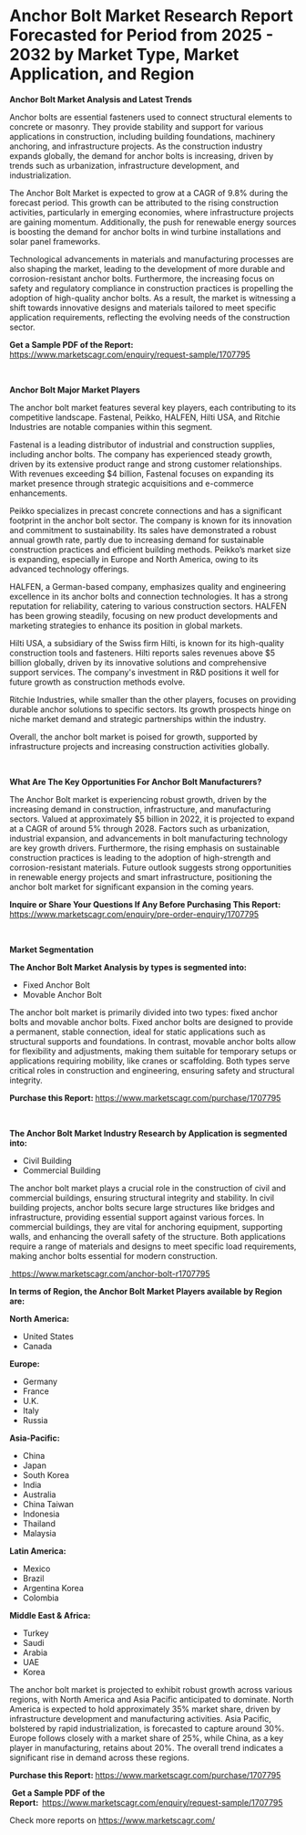 <p><h1>Anchor Bolt Market Research Report Forecasted for Period from 2025 -  2032 by Market Type, Market Application, and Region</h1></p><p><strong>Anchor Bolt Market Analysis and Latest Trends</strong></p>
<p><p>Anchor bolts are essential fasteners used to connect structural elements to concrete or masonry. They provide stability and support for various applications in construction, including building foundations, machinery anchoring, and infrastructure projects. As the construction industry expands globally, the demand for anchor bolts is increasing, driven by trends such as urbanization, infrastructure development, and industrialization.</p><p>The Anchor Bolt Market is expected to grow at a CAGR of 9.8% during the forecast period. This growth can be attributed to the rising construction activities, particularly in emerging economies, where infrastructure projects are gaining momentum. Additionally, the push for renewable energy sources is boosting the demand for anchor bolts in wind turbine installations and solar panel frameworks. </p><p>Technological advancements in materials and manufacturing processes are also shaping the market, leading to the development of more durable and corrosion-resistant anchor bolts. Furthermore, the increasing focus on safety and regulatory compliance in construction practices is propelling the adoption of high-quality anchor bolts. As a result, the market is witnessing a shift towards innovative designs and materials tailored to meet specific application requirements, reflecting the evolving needs of the construction sector.</p></p>
<p><strong>Get a Sample PDF of the Report:&nbsp;</strong> <a href="https://www.marketscagr.com/enquiry/request-sample/1707795?utm_campaign=2992&utm_medium=2&utm_source=Github&utm_content=ia&utm_term=25032025&utm_id=anchor-bolt">https://www.marketscagr.com/enquiry/request-sample/1707795</a></p>
<p>&nbsp;</p>
<p><strong>Anchor Bolt Major Market Players</strong></p>
<p><p>The anchor bolt market features several key players, each contributing to its competitive landscape. Fastenal, Peikko, HALFEN, Hilti USA, and Ritchie Industries are notable companies within this segment.</p><p>Fastenal is a leading distributor of industrial and construction supplies, including anchor bolts. The company has experienced steady growth, driven by its extensive product range and strong customer relationships. With revenues exceeding $4 billion, Fastenal focuses on expanding its market presence through strategic acquisitions and e-commerce enhancements.</p><p>Peikko specializes in precast concrete connections and has a significant footprint in the anchor bolt sector. The company is known for its innovation and commitment to sustainability. Its sales have demonstrated a robust annual growth rate, partly due to increasing demand for sustainable construction practices and efficient building methods. Peikko’s market size is expanding, especially in Europe and North America, owing to its advanced technology offerings.</p><p>HALFEN, a German-based company, emphasizes quality and engineering excellence in its anchor bolts and connection technologies. It has a strong reputation for reliability, catering to various construction sectors. HALFEN has been growing steadily, focusing on new product developments and marketing strategies to enhance its position in global markets.</p><p>Hilti USA, a subsidiary of the Swiss firm Hilti, is known for its high-quality construction tools and fasteners. Hilti reports sales revenues above $5 billion globally, driven by its innovative solutions and comprehensive support services. The company's investment in R&D positions it well for future growth as construction methods evolve.</p><p>Ritchie Industries, while smaller than the other players, focuses on providing durable anchor solutions to specific sectors. Its growth prospects hinge on niche market demand and strategic partnerships within the industry.</p><p>Overall, the anchor bolt market is poised for growth, supported by infrastructure projects and increasing construction activities globally.</p></p>
<p>&nbsp;</p>
<p><strong>What Are The Key Opportunities For Anchor Bolt Manufacturers?</strong></p>
<p><p>The Anchor Bolt market is experiencing robust growth, driven by the increasing demand in construction, infrastructure, and manufacturing sectors. Valued at approximately $5 billion in 2022, it is projected to expand at a CAGR of around 5% through 2028. Factors such as urbanization, industrial expansion, and advancements in bolt manufacturing technology are key growth drivers. Furthermore, the rising emphasis on sustainable construction practices is leading to the adoption of high-strength and corrosion-resistant materials. Future outlook suggests strong opportunities in renewable energy projects and smart infrastructure, positioning the anchor bolt market for significant expansion in the coming years.</p></p>
<p><strong>Inquire or Share Your Questions If Any Before Purchasing This Report:</strong> <a href="https://www.marketscagr.com/enquiry/pre-order-enquiry/1707795?utm_campaign=2992&utm_medium=2&utm_source=Github&utm_content=ia&utm_term=25032025&utm_id=anchor-bolt">https://www.marketscagr.com/enquiry/pre-order-enquiry/1707795</a></p>
<p>&nbsp;</p>
<p><strong>Market Segmentation</strong></p>
<p><strong>The Anchor Bolt Market Analysis by types is segmented into:</strong></p>
<p><ul><li>Fixed Anchor Bolt</li><li>Movable Anchor Bolt</li></ul></p>
<p><p>The anchor bolt market is primarily divided into two types: fixed anchor bolts and movable anchor bolts. Fixed anchor bolts are designed to provide a permanent, stable connection, ideal for static applications such as structural supports and foundations. In contrast, movable anchor bolts allow for flexibility and adjustments, making them suitable for temporary setups or applications requiring mobility, like cranes or scaffolding. Both types serve critical roles in construction and engineering, ensuring safety and structural integrity.</p></p>
<p><strong>Purchase this Report:&nbsp;</strong><a href="https://www.marketscagr.com/purchase/1707795?utm_campaign=2992&utm_medium=2&utm_source=Github&utm_content=ia&utm_term=25032025&utm_id=anchor-bolt">https://www.marketscagr.com/purchase/1707795</a></p>
<p>&nbsp;</p>
<p><strong>The Anchor Bolt Market Industry Research by Application is segmented into:</strong></p>
<p><ul><li>Civil Building</li><li>Commercial Building</li></ul></p>
<p><p>The anchor bolt market plays a crucial role in the construction of civil and commercial buildings, ensuring structural integrity and stability. In civil building projects, anchor bolts secure large structures like bridges and infrastructure, providing essential support against various forces. In commercial buildings, they are vital for anchoring equipment, supporting walls, and enhancing the overall safety of the structure. Both applications require a range of materials and designs to meet specific load requirements, making anchor bolts essential for modern construction.</p></p>
<p><a href="https://www.marketscagr.com/anchor-bolt-r1707795?utm_campaign=2992&utm_medium=2&utm_source=Github&utm_content=ia&utm_term=25032025&utm_id=anchor-bolt">&nbsp;https://www.marketscagr.com/anchor-bolt-r1707795</a></p>
<p><strong>In terms of Region, the Anchor Bolt Market Players available by Region are:</strong></p>
<p>
    <p> <strong> North America: </strong>
        <ul>
            <li>United States</li>
            <li>Canada</li>
        </ul>
        </p> 
    <p> <strong> Europe: </strong>
        <ul>
            <li>Germany</li>
            <li>France</li>
            <li>U.K.</li>
            <li>Italy</li>
            <li>Russia</li>
        </ul>
        </p> 
    <p> <strong> Asia-Pacific: </strong>
        <ul>
            <li>China</li>
            <li>Japan</li>
            <li>South Korea</li>
            <li>India</li>
            <li>Australia</li>
            <li>China Taiwan</li>
            <li>Indonesia</li>
            <li>Thailand</li>
            <li>Malaysia</li>
        </ul>
        </p> 
    <p> <strong> Latin America: </strong>
        <ul>
            <li>Mexico</li>
            <li>Brazil</li>
            <li>Argentina Korea</li>
            <li>Colombia</li>
        </ul>
        </p> 
    <p> <strong> Middle East & Africa: </strong>
        <ul>
            <li>Turkey</li>
            <li>Saudi</li>
            <li>Arabia</li>
            <li>UAE</li>
            <li>Korea</li>
        </ul>
    </p>
    </p>
<p><p>The anchor bolt market is projected to exhibit robust growth across various regions, with North America and Asia Pacific anticipated to dominate. North America is expected to hold approximately 35% market share, driven by infrastructure development and manufacturing activities. Asia Pacific, bolstered by rapid industrialization, is forecasted to capture around 30%. Europe follows closely with a market share of 25%, while China, as a key player in manufacturing, retains about 20%. The overall trend indicates a significant rise in demand across these regions.</p></p>
<p><strong>Purchase this Report: </strong><a href="https://www.marketscagr.com/purchase/1707795?utm_campaign=2992&utm_medium=2&utm_source=Github&utm_content=ia&utm_term=25032025&utm_id=anchor-bolt">https://www.marketscagr.com/purchase/1707795</a></p>
<p>&nbsp;<strong>Get a Sample PDF of the Report:&nbsp;&nbsp;</strong><a href="https://www.marketscagr.com/enquiry/request-sample/1707795?utm_campaign=2992&utm_medium=2&utm_source=Github&utm_content=ia&utm_term=25032025&utm_id=anchor-bolt">https://www.marketscagr.com/enquiry/request-sample/1707795</a></p>
<p><strong></strong></p>
<p>Check more reports on <a href="https://www.marketscagr.com/?utm_campaign=2992&utm_medium=2&utm_source=Github&utm_content=ia&utm_term=25032025&utm_id=anchor-bolt">https://www.marketscagr.com/</a></p>